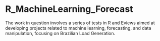 # R_MachineLearning_Forecast

The work in question involves a series of tests in R and Eviews aimed at developing projects related to machine learning, forecasting, and data manipulation, focusing on Brazilian Load Generation.

